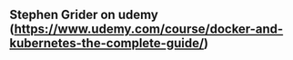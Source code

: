 ##  Stephen Grider on udemy (https://www.udemy.com/course/docker-and-kubernetes-the-complete-guide/)
